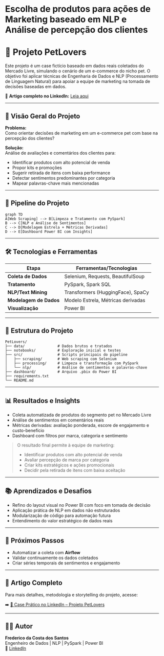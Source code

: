 # Escolha de produtos para ações de Marketing baseado em NLP e Análise de percepção dos clientes
# 🐾 Projeto PetLovers

Este projeto é um case fictício baseado em dados reais coletados do Mercado Livre, simulando o cenário de um e-commerce do nicho pet. O objetivo foi aplicar técnicas de Engenharia de Dados e NLP (Processamento de Linguagem Natural) para apoiar a equipe de marketing na tomada de decisões baseadas em dados.

🔗 **Artigo completo no LinkedIn:** [Leia aqui](https://www.linkedin.com/pulse/case-pr%C3%A1tico-projeto-petlovers-dados-reais-nlp-para-frederico-qqmef/?trackingId=ssS3jt0f2iih31xfGgcrfQ%3D%3D)&#x20;

---

## 🚀 Visão Geral do Projeto

**Problema:**\
Como orientar decisões de marketing em um e-commerce pet com base na percepção dos clientes?

**Solução:**\
Análise de avaliações e comentários dos clientes para:

- Identificar produtos com alto potencial de venda
- Propor kits e promoções
- Sugerir retirada de itens com baixa performance
- Detectar sentimentos predominantes por categoria
- Mapear palavras-chave mais mencionadas

---

## 🔄 Pipeline do Projeto

```mermaid
graph TD
A[Web Scraping] --> B[Limpeza e Tratamento com PySpark]
B --> C[NLP e Análise de Sentimentos]
C --> D[Modelagem Estrela + Métricas Derivadas]
D --> E[Dashboard Power BI com Insights]
```

---

## 🛠️ Tecnologias e Ferramentas

| Etapa                  | Ferramentas/Tecnologias            |
| ---------------------- | ---------------------------------- |
| **Coleta de Dados**    | Selenium, Requests, BeautifulSoup  |
| **Tratamento**         | PySpark, Spark SQL                 |
| **NLP/Text Mining**    | Transformers (HuggingFace), SpaCy  |
| **Modelagem de Dados** | Modelo Estrela, Métricas derivadas |
| **Visualização**       | Power BI                           |

---

## 📁 Estrutura do Projeto

```
PetLovers/
├── data/               # Dados brutos e tratados
├── notebooks/          # Exploração inicial e testes
├── src/                # Scripts principais do pipeline
│   ├── scraping/       # Web scraping com Selenium
│   ├── processing/     # Limpeza e transformação com PySpark
│   └── nlp/            # Análise de sentimentos e palavras-chave
├── dashboard/          # Arquivo .pbix do Power BI
├── requirements.txt
└── README.md
```

---

## 📊 Resultados e Insights

- Coleta automatizada de produtos do segmento pet no Mercado Livre
- Análise de sentimentos em comentários reais
- Métricas derivadas: avaliação ponderada, escore de engajamento e custo-benefício
- Dashboard com filtros por marca, categoria e sentimento

> O resultado final permite à equipe de marketing:
>
> - Identificar produtos com alto potencial de venda
> - Avaliar percepção de marca por categoria
> - Criar kits estratégicos e ações promocionais
> - Decidir pela retirada de itens com baixa aceitação

---

## 📚 Aprendizados e Desafios

- Refino do layout visual no Power BI com foco em tomada de decisão
- Aplicação prática de NLP em dados não estruturados
- Modularização de código para automação futura
- Entendimento do valor estratégico de dados reais

---

## 🔮 Próximos Passos

- Automatizar a coleta com **Airflow**
- Validar continuamente os dados coletados
- Criar séries temporais de sentimentos e engajamento

---

## 📘 Artigo Completo

Para mais detalhes, metodologia e storytelling do projeto, acesse:

➡️ [📄 Case Prático no LinkedIn – Projeto PetLovers](https://www.linkedin.com/pulse/case-pr%C3%A1tico-projeto-petlovers-dados-reais-nlp-para-frederico-qqmef/?trackingId=ssS3jt0f2iih31xfGgcrfQ%3D%3D)&#x20;

---

## 👨‍💻 Autor

**Frederico da Costa dos Santos**\
Engenheiro de Dados | NLP | PySpark | Power BI\
🔗 [LinkedIn](https://www.linkedin.com/in/frederico-da-costa-dos-santos/)


